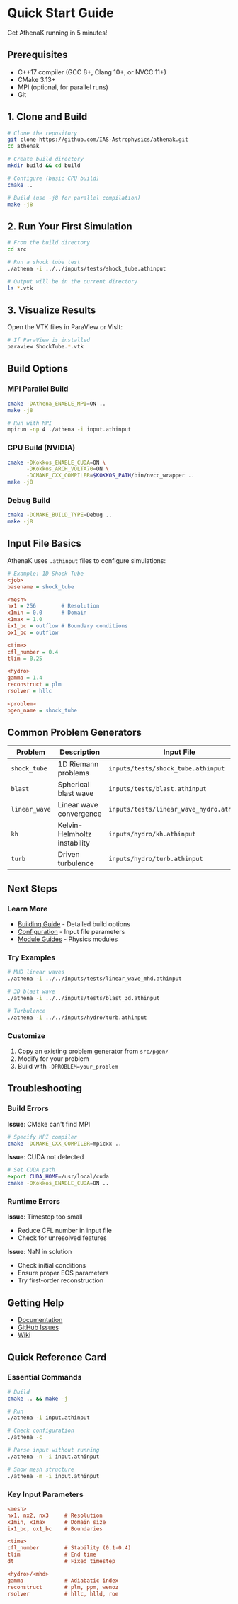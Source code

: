 # Quick Start Guide

Get AthenaK running in 5 minutes!

## Prerequisites

- C++17 compiler (GCC 8+, Clang 10+, or NVCC 11+)
- CMake 3.13+
- MPI (optional, for parallel runs)
- Git

## 1. Clone and Build

```bash
# Clone the repository
git clone https://github.com/IAS-Astrophysics/athenak.git
cd athenak

# Create build directory
mkdir build && cd build

# Configure (basic CPU build)
cmake ..

# Build (use -j8 for parallel compilation)
make -j8
```

## 2. Run Your First Simulation

```bash
# From the build directory
cd src

# Run a shock tube test
./athena -i ../../inputs/tests/shock_tube.athinput

# Output will be in the current directory
ls *.vtk
```

## 3. Visualize Results

Open the VTK files in ParaView or VisIt:
```bash
# If ParaView is installed
paraview ShockTube.*.vtk
```

## Build Options

### MPI Parallel Build
```bash
cmake -DAthena_ENABLE_MPI=ON ..
make -j8

# Run with MPI
mpirun -np 4 ./athena -i input.athinput
```

### GPU Build (NVIDIA)
```bash
cmake -DKokkos_ENABLE_CUDA=ON \
      -DKokkos_ARCH_VOLTA70=ON \
      -DCMAKE_CXX_COMPILER=$KOKKOS_PATH/bin/nvcc_wrapper ..
make -j8
```

### Debug Build
```bash
cmake -DCMAKE_BUILD_TYPE=Debug ..
make -j8
```

## Input File Basics

AthenaK uses `.athinput` files to configure simulations:

```ini
# Example: 1D Shock Tube
<job>
basename = shock_tube

<mesh>
nx1 = 256        # Resolution
x1min = 0.0      # Domain
x1max = 1.0
ix1_bc = outflow # Boundary conditions
ox1_bc = outflow

<time>
cfl_number = 0.4
tlim = 0.25

<hydro>
gamma = 1.4
reconstruct = plm
rsolver = hllc

<problem>
pgen_name = shock_tube
```

## Common Problem Generators

| Problem | Description | Input File |
|---------|-------------|------------|
| `shock_tube` | 1D Riemann problems | `inputs/tests/shock_tube.athinput` |
| `blast` | Spherical blast wave | `inputs/tests/blast.athinput` |
| `linear_wave` | Linear wave convergence | `inputs/tests/linear_wave_hydro.athinput` |
| `kh` | Kelvin-Helmholtz instability | `inputs/hydro/kh.athinput` |
| `turb` | Driven turbulence | `inputs/hydro/turb.athinput` |

## Next Steps

### Learn More
- [Building Guide](building.md) - Detailed build options
- [Configuration](configuration.md) - Input file parameters
- [Module Guides](modules/index.md) - Physics modules

### Try Examples
```bash
# MHD linear waves
./athena -i ../../inputs/tests/linear_wave_mhd.athinput

# 3D blast wave
./athena -i ../../inputs/tests/blast_3d.athinput

# Turbulence
./athena -i ../../inputs/hydro/turb.athinput
```

### Customize
1. Copy an existing problem generator from `src/pgen/`
2. Modify for your problem
3. Build with `-DPROBLEM=your_problem`

## Troubleshooting

### Build Errors

**Issue**: CMake can't find MPI
```bash
# Specify MPI compiler
cmake -DCMAKE_CXX_COMPILER=mpicxx ..
```

**Issue**: CUDA not detected
```bash
# Set CUDA path
export CUDA_HOME=/usr/local/cuda
cmake -DKokkos_ENABLE_CUDA=ON ..
```

### Runtime Errors

**Issue**: Timestep too small
- Reduce CFL number in input file
- Check for unresolved features

**Issue**: NaN in solution
- Check initial conditions
- Ensure proper EOS parameters
- Try first-order reconstruction

## Getting Help

- [Documentation](index.rst)
- [GitHub Issues](https://github.com/IAS-Astrophysics/athenak/issues)
- [Wiki](https://github.com/IAS-Astrophysics/athenak/wiki)

## Quick Reference Card

### Essential Commands
```bash
# Build
cmake .. && make -j

# Run
./athena -i input.athinput

# Check configuration
./athena -c

# Parse input without running
./athena -n -i input.athinput

# Show mesh structure
./athena -m -i input.athinput
```

### Key Input Parameters
```ini
<mesh>
nx1, nx2, nx3     # Resolution
x1min, x1max      # Domain size
ix1_bc, ox1_bc    # Boundaries

<time>
cfl_number        # Stability (0.1-0.4)
tlim              # End time
dt                # Fixed timestep

<hydro>/<mhd>
gamma             # Adiabatic index
reconstruct       # plm, ppm, wenoz
rsolver           # hllc, hlld, roe
```